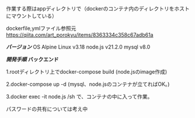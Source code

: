 作業する際はappディレクトリで（dockerのコンテナ内のディレクトリをホストにマウントしている）

dockerfile,ymlファイル参照元
https://qiita.com/art_porokyu/items/8363334c358c67adb61a

***バージョン***
OS Alpine Linux v3.18
node.js v21.2.0
mysql v8.0

***開発手順***
****バックエンド****

1.rootディレクトリ上でdocker-compose build
(node.jsのimage作成)

2.docker-compose up -d
(mysql、node.jsのコンテナが立てればOK。)

3.docker exec -it node.js /sh
で、コンテナの中に入って作業。

パスワードの共有については考え中